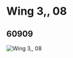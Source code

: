 # Wing 3,, 08
## 60909
![Wing 3,, 08](https://lc-www-live-s.legocdn.com/media/bricks/5/2/4516414.jpg)